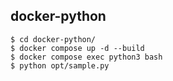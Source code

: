 ## docker-python

```
$ cd docker-python/
$ docker compose up -d --build
$ docker compose exec python3 bash
$ python opt/sample.py
```
